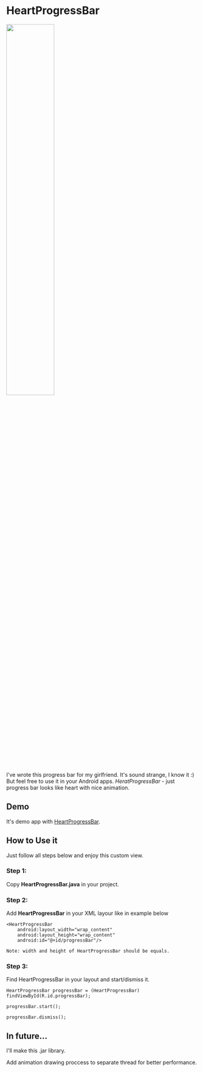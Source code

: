 # HeartProgressBar 

<img src="https://www.dropbox.com/s/kf2wp31jpfmf2nd/heartProgressBar.gif?dl=1" height="50%" width="50%" />

I've wrote this progress bar for my girlfriend. It's sound strange, I know it :)
But feel free to use it in your Android apps. 
*HeratProgressBar* - just progress bar looks like heart with nice animation.

## Demo

It's demo app with [HeartProgressBar](https://www.dropbox.com/s/1287va7jiqs3kgh/app-debug.apk).


## How to Use it

Just follow all steps below and enjoy this custom view.

### Step 1:

Copy **HeartProgressBar.java** in your project.

### Step 2:

Add **HeartProgressBar** in your XML layour like in example below

	<HeartProgressBar
		android:layout_width="wrap_content"
		android:layout_height="wrap_content"
		android:id="@+id/progressBar"/>
		
		
`Note: width and height of HeartProgressBar should be equals.`

### Step 3:

Find HeartProgressBar in your layout and start/dismiss it.

	HeartProgressBar progressBar = (HeartProgressBar) findViewById(R.id.progressBar);
	
	progressBar.start();
	
	progressBar.dismiss();
	
	
## In future...

I'll make this .jar library.

Add animation drawing proccess to separate thread for better performance.	
